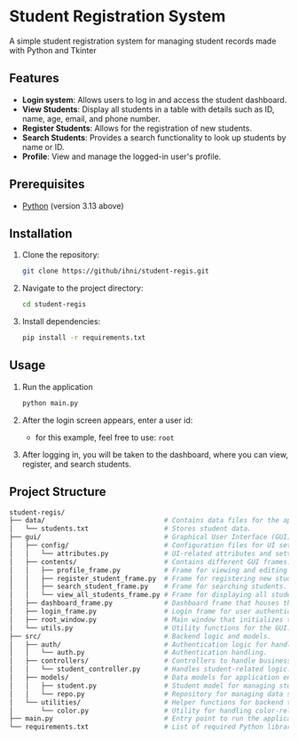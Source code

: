 # Student Registration System
A simple student registration system for managing student records made with Python and Tkinter

## Features
- **Login system**: Allows users to log in and access the student dashboard.
- **View Students**: Display all students in a table with details such as ID, name, age, email, and phone number.
- **Register Students**: Allows for the registration of new students.
- **Search Students**: Provides a search functionality to look up students by name or ID.
- **Profile**: View and manage the logged-in user's profile.

## Prerequisites
- [Python](https://www.python.org/downloads/) (version 3.13 above)

## Installation

1. Clone the repository:
    ```bash
    git clone https://github/ihni/student-regis.git
    ```

2. Navigate to the project directory:
    ```bash
    cd student-regis
    ```
3. Install dependencies:
    ```bash
    pip install -r requirements.txt

## Usage
1. Run the application
    ```bash
    python main.py
    ```
2. After the login screen appears, enter a user id:
    - for this example, feel free to use: `root`

3. After logging in, you will be taken to the dashboard, where you can view, register, and search students.


## Project Structure
```graphql
student-regis/
├── data/                              # Contains data files for the application.
│   └── students.txt                   # Stores student data.
├── gui/                               # Graphical User Interface (GUI) components.
│   ├── config/                        # Configuration files for UI settings.
│   │   └── attributes.py              # UI-related attributes and settings.
│   ├── contents/                      # Contains different GUI frames.
│   │   ├── profile_frame.py           # Frame for viewing and editing student profiles.
│   │   ├── register_student_frame.py  # Frame for registering new students.
│   │   ├── search_student_frame.py    # Frame for searching students.
│   │   └── view_all_students_frame.py # Frame for displaying all students.
│   ├── dashboard_frame.py             # Dashboard frame that houses the main interface.
│   ├── login_frame.py                 # Login frame for user authentication.
│   ├── root_window.py                 # Main window that initializes the GUI.
│   └── utils.py                       # Utility functions for the GUI.
├── src/                               # Backend logic and models.
│   ├── auth/                          # Authentication logic for handling user login.
│   │   └── auth.py                    # Authentication handling.
│   ├── controllers/                   # Controllers to handle business logic.
│   │   └── student_controller.py      # Handles student-related logic.
│   ├── models/                        # Data models for application entities.
│   │   ├── student.py                 # Student model for managing student data.
│   │   └── repo.py                    # Repository for managing data storage operations.
│   └── utilities/                     # Helper functions for backend tasks.
│       └── color.py                   # Utility for handling color-related tasks.
├── main.py                            # Entry point to run the application.
└── requirements.txt                   # List of required Python libraries for the project.
```